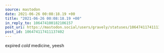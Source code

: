 ```yaml
---
source: mastodon
date: 2021-06-26 00:08:18.19 +00
title: "2021-06-26 00:08:18.19 +00"
in_reply_to: 106474100182106157
post_uri: https://mastodon.social/users/gravely/statuses/106474117411137402
post_id: 106474117411137402
---
```

expired *cold* medicine, yeesh


